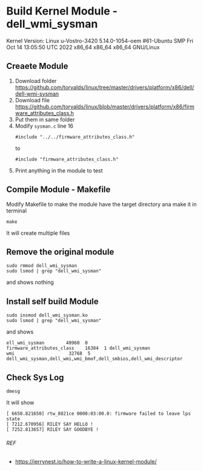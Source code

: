 # Build Kernel Module - dell_wmi_sysman
Kernel Version: Linux u-Vostro-3420 5.14.0-1054-oem #61-Ubuntu SMP Fri Oct 14 13:05:50 UTC 2022 x86_64 x86_64 x86_64 GNU/Linux
## Creaete Module
1. Download folder https://github.com/torvalds/linux/tree/master/drivers/platform/x86/dell/dell-wmi-sysman
2. Download file https://github.com/torvalds/linux/blob/master/drivers/platform/x86/firmware_attributes_class.h
3. Put them in same folder
4. Modify `sysman.c` line 16
    ``` (Original)
    #include "../../firmware_attributes_class.h"
    ```
    to
    ``` (Revised)
    #include "firmware_attributes_class.h"
    ```
5. Print anything in the module to test

## Compile Module - Makefile
Modify Makefile to make the module have the target directory ana make it in terminal

```
make
```

It will create multiple files

## Remove the original module
```
sudo rmmod dell_wmi_sysman
sudo lsmod | grep "dell_wmi_sysman"
```
and shows nothing

## Install self build Module
```
sudo insmod dell_wmi_sysman.ko
sudo lsmod | grep "dell_wmi_sysman"
```
and shows 
```
ell_wmi_sysman        40960  0
firmware_attributes_class    16384  1 dell_wmi_sysman
wmi                    32768  5 dell_wmi_sysman,dell_wmi,wmi_bmof,dell_smbios,dell_wmi_descriptor

```

## Check Sys Log
```
dmesg
```

It will show

```
[ 6650.821650] rtw_8821ce 0000:03:00.0: firmware failed to leave lps state
[ 7212.670956] RILEY SAY HELLO !
[ 7252.813657] RILEY SAY GOODBYE !
```

###### REF
- https://jerrynest.io/how-to-write-a-linux-kernel-module/